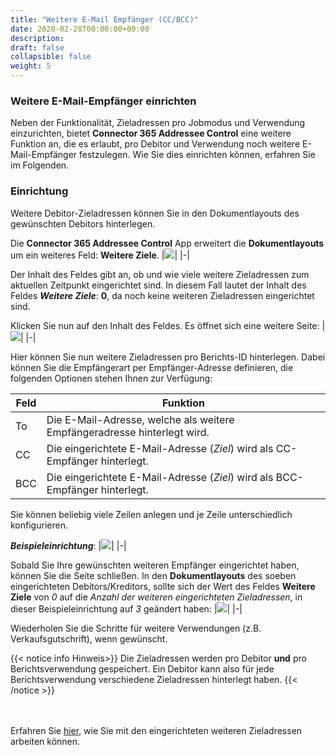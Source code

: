 ```yaml
---
title: "Weitere E-Mail Empfänger (CC/BCC)"
date: 2020-02-28T00:00:00+09:00
description: 
draft: false
collapsible: false
weight: 5
---
```

### Weitere E-Mail-Empfänger einrichten

Neben der Funktionalität, Zieladressen pro Jobmodus und Verwendung einzurichten, bietet **Connector 365 Addressee Control** eine weitere Funktion an, die es erlaubt, pro Debitor und Verwendung noch weitere E-Mail-Empfänger festzulegen. Wie Sie dies einrichten können, erfahren Sie im Folgenden.

### Einrichtung
Weitere Debitor-Zieladressen können Sie in den Dokumentlayouts des gewünschten Debitors hinterlegen.

Die **Connector 365 Addressee Control** App erweitert die **Dokumentlayouts** um ein weiteres Feld: **Weitere Ziele**.
|![](/images/apps/Addresse_Control/Dokumentenlayouts_Weitere_Zieladressen_0_DEU.png)|
|-|

Der Inhalt des Feldes gibt an, ob und wie viele weitere Zieladressen zum aktuellen Zeitpunkt eingerichtet sind. In diesem Fall lautet der Inhalt des Feldes ***Weitere Ziele***: **0**, da noch keine weiteren Zieladressen eingerichtet sind.

Klicken Sie nun auf den Inhalt des Feldes. Es öffnet sich eine weitere Seite:
|![](images/apps/Addresse_Control/Weitere_Zieladressen_Einrichtung_DEU.png)|
|-|

Hier können Sie nun weitere Zieladressen pro Berichts-ID hinterlegen. Dabei können Sie die Empfängerart per Empfänger-Adresse definieren, die folgenden Optionen stehen Ihnen zur Verfügung:

| Feld | Funktion|
|-|-|
| To | Die E-Mail-Adresse, welche als weitere Empfängeradresse hinterlegt wird.  |
| CC   | Die eingerichtete E-Mail-Adresse (*Ziel*) wird als CC-Empfänger hinterlegt. |
| BCC  | Die eingerichtete E-Mail-Adresse (*Ziel*) wird als BCC-Empfänger hinterlegt. |


Sie können beliebig viele Zeilen anlegen und je Zeile unterschiedlich konfigurieren.

***Beispieleinrichtung***:
|![](images/apps/Addresse_Control/Weitere_Zieladressen_Beispiel_Einrichtung2.png)|
|-|

Sobald Sie Ihre gewünschten weiteren Empfänger eingerichtet haben, können Sie die Seite schließen.
In den **Dokumentlayouts** des soeben eingerichteten Debitors/Kreditors, sollte sich der Wert des Feldes **Weitere Ziele** von *0* auf die *Anzahl der weiteren eingerichteten Zieladressen*, in dieser Beispieleinrichtung auf *3* geändert haben: 
|![](images/apps/Addresse_Control/Dokumentenlayouts_Weitere_Zieladressen_3_DEU.png)|
|-|

Wiederholen Sie die Schritte für weitere Verwendungen (z.B. Verkaufsgutschrift), wenn gewünscht.

{{< notice info Hinweis>}}
Die Zieladressen werden pro Debitor **und** pro Berichtsverwendung gespeichert. Ein Debitor kann also für jede Berichtsverwendung verschiedene Zieladressen hinterlegt haben.
{{< /notice >}}

<br></br>
Erfahren Sie [hier](/de-de/apps/addressee-control/working-with-addresse-control/further_targets), wie Sie mit den eingerichteten weiteren Zieladressen arbeiten können.